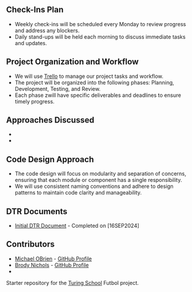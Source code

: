 ## Check-Ins Plan

- Weekly check-ins will be scheduled every Monday to review progress and address any blockers.
- Daily stand-ups will be held each morning to discuss immediate tasks and updates.

## Project Organization and Workflow

- We will use [Trello](https://trello.com) to manage our project tasks and workflow.
- The project will be organized into the following phases: Planning, Development, Testing, and Review.
- Each phase zwill have specific deliverables and deadlines to ensure timely progress.

## Approaches Discussed

- 

-

## Code Design Approach

- The code design will focus on modularity and separation of concerns, ensuring that each module or component has a single responsibility.
- We will use consistent naming conventions and adhere to design patterns to maintain code clarity and manageability.

## DTR Documents

- [Initial DTR Document](link-to-initial-dtr) - Completed on [16SEP2024]

## Contributors

- [Michael OBrien](https://www.linkedin.com/in/michaelobrien67/) - [GitHub Profile](https://github.com/Rockrat2008)
- [Brody Nichols](https://www.linkedin.com/in/name2) - [GitHub Profile](https://github.com/name2)
- 

Starter repository for the [Turing School](https://turing.io/) Futbol project.

